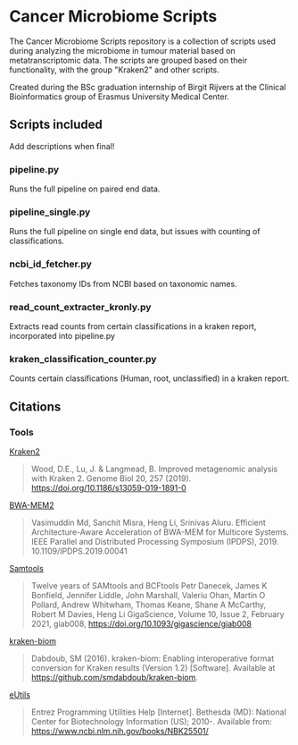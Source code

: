 # Cancer Microbiome Scripts
The Cancer Microbiome Scripts repository is a collection of scripts used during analyzing the microbiome in tumour material based on metatranscriptomic data. 
The scripts are grouped based on their functionality, with the group "Kraken2" and other scripts. 

Created during the BSc graduation internship of Birgit Rijvers at the Clinical Bioinformatics group of Erasmus University Medical Center.

## Scripts included
Add descriptions when final!
### pipeline.py
Runs the full pipeline on paired end data.
### pipeline_single.py
Runs the full pipeline on single end data, but issues with counting of classifications.
### ncbi_id_fetcher.py
Fetches taxonomy IDs from NCBI based on taxonomic names.
### read_count_extracter_kronly.py
Extracts read counts from certain classifications in a kraken report, incorporated into pipeline.py
### kraken_classification_counter.py
Counts certain classifications (Human, root, unclassified) in a kraken report.

## Citations
### Tools
[Kraken2](https://github.com/DerrickWood/kraken2) 
> Wood, D.E., Lu, J. & Langmead, B. Improved metagenomic analysis with Kraken 2. Genome Biol 20, 257 (2019). https://doi.org/10.1186/s13059-019-1891-0

[BWA-MEM2](https://github.com/bwa-mem2/bwa-mem2)
>Vasimuddin Md, Sanchit Misra, Heng Li, Srinivas Aluru. Efficient Architecture-Aware Acceleration of BWA-MEM for Multicore Systems. IEEE Parallel and Distributed Processing Symposium (IPDPS), 2019. 10.1109/IPDPS.2019.00041

[Samtools](https://www.htslib.org/doc/samtools.html)
>Twelve years of SAMtools and BCFtools
Petr Danecek, James K Bonfield, Jennifer Liddle, John Marshall, Valeriu Ohan, Martin O Pollard, Andrew Whitwham, Thomas Keane, Shane A McCarthy, Robert M Davies, Heng Li
GigaScience, Volume 10, Issue 2, February 2021, giab008, https://doi.org/10.1093/gigascience/giab008

[kraken-biom](https://github.com/smdabdoub/kraken-biom)
> Dabdoub, SM (2016). kraken-biom: Enabling interoperative format conversion for Kraken results (Version 1.2) [Software]. Available at https://github.com/smdabdoub/kraken-biom.

[eUtils](https://www.ncbi.nlm.nih.gov/books/NBK25501/)
>Entrez Programming Utilities Help [Internet]. Bethesda (MD): National Center for Biotechnology Information (US); 2010-. Available from: https://www.ncbi.nlm.nih.gov/books/NBK25501/
